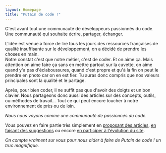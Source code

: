```yaml
---
layout: Homepage
title: "Putain de code !"
---
```


C'est avant tout une communauté de développeurs passionnés du code. Une communauté qui souhaite écrire, partager, échanger.

L'idée est venue à force de lire tous les jours des ressources françaises de qualité
insuffisante sur le développement, on a décidé de prendre les choses en main.  
Notre constat c'est que notre métier, c'est de coder.
Et on aime ça.
Mais attention on aime faire ça sans en mettre partout sur la cuvette,
on aime quand y'a pas d'éclaboussures, quand c'est propre et qu'à la fin
on peut le prendre en photo car on en est fier.
Tu auras donc compris que nos valeurs principales sont la qualité et le partage.

Après, pour bien coder, il ne suffit pas que d'avoir des doigts et un bon clavier.
Nous partageons donc aussi des articles sur des concepts, outils, ou méthodes de travail...
Tout ce qui peut encore toucher à notre environnement de près ou de loin.

_Nous nous voyons comme une communauté de passionnés du code._

Vous pouvez en faire partie très simplement en
[proposant des articles](https://github.com/putaindecode/putaindecode.io/issues/new?title=Proposition%20de%20post:%20&body=),
[en faisant des suggestions](https://github.com/putaindecode/putaindecode.io/issues/new?title=Suggestion%20d%27am%C3%A9lioration:%20&body=)
ou encore [en participer à l'évolution du site](https://github.com/putaindecode/putaindecode.io/issues).

*On compte vraiment sur vous pour nous aider à faire de _Putain de code !_ un truc magnifique.*
